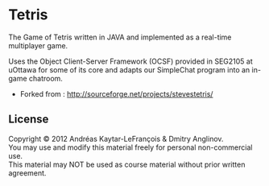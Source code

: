 Tetris
======

The Game of Tetris written in JAVA and implemented as a real-time multiplayer game.

Uses the Object Client-Server Framework (OCSF) provided in SEG2105 at uOttawa for some of its core and adapts our SimpleChat program into an in-game chatroom.


- Forked from : http://sourceforge.net/projects/stevestetris/


License
-------

Copyright © 2012 Andréas Kaytar-LeFrançois & Dmitry Anglinov.  
You may use and modify this material freely for personal non-commercial use.  
This material may NOT be used as course material without prior written agreement.